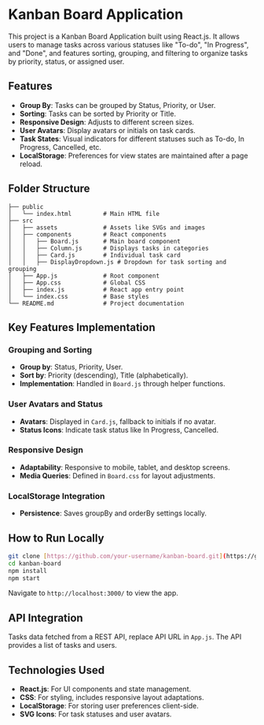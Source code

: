 
# Kanban Board Application

This project is a Kanban Board Application built using React.js. It allows users to manage tasks across various statuses like "To-do", "In Progress", and "Done", and features sorting, grouping, and filtering to organize tasks by priority, status, or assigned user.

## Features

- **Group By**: Tasks can be grouped by Status, Priority, or User.
- **Sorting**: Tasks can be sorted by Priority or Title.
- **Responsive Design**: Adjusts to different screen sizes.
- **User Avatars**: Display avatars or initials on task cards.
- **Task States**: Visual indicators for different statuses such as To-do, In Progress, Cancelled, etc.
- **LocalStorage**: Preferences for view states are maintained after a page reload.

## Folder Structure

```
├── public
│   └── index.html         # Main HTML file
├── src
│   ├── assets             # Assets like SVGs and images
│   ├── components         # React components
│   │   ├── Board.js       # Main board component
│   │   ├── Column.js      # Displays tasks in categories
│   │   ├── Card.js        # Individual task card
│   │   ├── DisplayDropdown.js # Dropdown for task sorting and grouping
│   ├── App.js             # Root component
│   ├── App.css            # Global CSS
│   ├── index.js           # React app entry point
│   └── index.css          # Base styles
└── README.md              # Project documentation
```

## Key Features Implementation

### Grouping and Sorting
- **Group by**: Status, Priority, User.
- **Sort by**: Priority (descending), Title (alphabetically).
- **Implementation**: Handled in `Board.js` through helper functions.

### User Avatars and Status
- **Avatars**: Displayed in `Card.js`, fallback to initials if no avatar.
- **Status Icons**: Indicate task status like In Progress, Cancelled.

### Responsive Design
- **Adaptability**: Responsive to mobile, tablet, and desktop screens.
- **Media Queries**: Defined in `Board.css` for layout adjustments.

### LocalStorage Integration
- **Persistence**: Saves groupBy and orderBy settings locally.

## How to Run Locally

```bash
git clone [https://github.com/your-username/kanban-board.git](https://github.com/labeshgarg/Kanban-Board)
cd kanban-board
npm install
npm start
```

Navigate to `http://localhost:3000/` to view the app.

## API Integration

Tasks data fetched from a REST API, replace API URL in `App.js`. The API provides a list of tasks and users.

## Technologies Used

- **React.js**: For UI components and state management.
- **CSS**: For styling, includes responsive layout adaptations.
- **LocalStorage**: For storing user preferences client-side.
- **SVG Icons**: For task statuses and user avatars.
